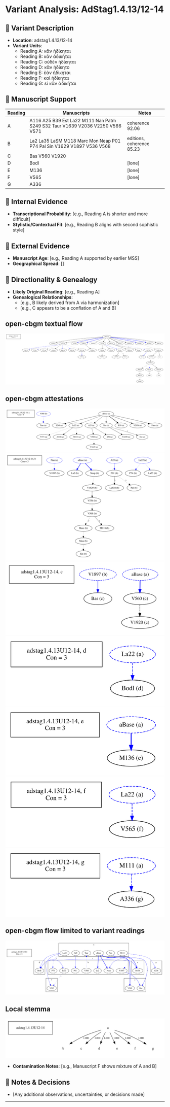 # Variant Analysis: AdStag1.4.13/12-14

## 📌 Variant Description
- **Location**: adstag1.4.13/12-14
- **Variant Units**: 
  - Reading A: κἂν ἠδίκηται
  - Reading B: κἂν ἀδικῆται 
  - Reading C: οὐδὲν ἠδίκηται
  - Reading D: κἂν ἠδίκητο
  - Reading E: ἐὰν ἠδίκηται
  - Reading F: καὶ ἠδίκηται
  - Reading G: εἰ κἂν ἀδικῆται

## 🧬 Manuscript Support
| Reading | Manuscripts | Notes |
|--------|-------------|-------|
| A      | A116 A25 B39 Est La22 M111 Nan Patm S249 S32 Taur V1639 V2036 V2250 V566 V571 | coherence 92.06 |
| B      | La2 La35 LaSM M118 Marc Mon Neap P01 P74 Pal Sin V1629 V1897 V536 V568 | editions, coherence 85.23 |
| C      | Bas V560 V1920 |  |
| D      | Bodl | [lone] |
| E      | M136 | [lone] |
| F      | V565 | [lone] |
| G      | A336 |  |


## 🧠 Internal Evidence
- **Transcriptional Probability**: [e.g., Reading A is shorter and more difficult]
- **Stylistic/Contextual Fit**: [e.g., Reading B aligns with second sophistic style]

## 🧭 External Evidence
- **Manuscript Age**: [e.g., Reading A supported by earlier MSS]
- **Geographical Spread**: []

## 🔄 Directionality & Genealogy
- **Likely Original Reading**: [e.g., Reading A]
- **Genealogical Relationships**:
  - [e.g., B likely derived from A via harmonization]
  - [e.g., C appears to be a conflation of A and B]
## open-cbgm textual flow ##
![adstag1.4.13U12-14](flow/adstag1.4.13U12-14-textual-flow.svg "adstag1.4.13U12-14")
## open-cbgm attestations ##
![adstag1.4.13U12-14Ra](attestations/adstag1.4.13U12-14Ra-coherence-attestations.svg "adstag1.4.13U12-14Ra")   
![adstag1.4.13U12-14Rb](attestations/adstag1.4.13U12-14Rb-coherence-attestations.svg "adstag1.4.13U12-14Rb")   
![adstag1.4.13U12-14Rc](attestations/adstag1.4.13U12-14Rc-coherence-attestations.svg "adstag1.4.13U12-14Rc")   
![adstag1.4.13U12-14Rd](attestations/adstag1.4.13U12-14Rd-coherence-attestations.svg "adstag1.4.13U12-14Rd")   
![adstag1.4.13U12-14Re](attestations/adstag1.4.13U12-14Re-coherence-attestations.svg "adstag1.4.13U12-14Re")   
![adstag1.4.13U12-14Rf](attestations/adstag1.4.13U12-14Rf-coherence-attestations.svg "adstag1.4.13U12-14Rf")   
![adstag1.4.13U12-14Rg](attestations/adstag1.4.13U12-14Rg-coherence-attestations.svg "adstag1.4.13U12-14Rg")   
## open-cbgm flow limited to variant readings ##
![adstag1.4.13U12-14](variants/adstag1.4.13U12-14-coherence-variants.svg "adstag1.4.13U12-14")
## Local stemma ##
![adstag1.4.13U12-14](local/adstag1.4.13U12-14-local-stemma.svg "adstag1.4.13U12-14")

- **Contamination Notes**: [e.g., Manuscript F shows mixture of A and B]

## 📝 Notes & Decisions
- [Any additional observations, uncertainties, or decisions made]

---